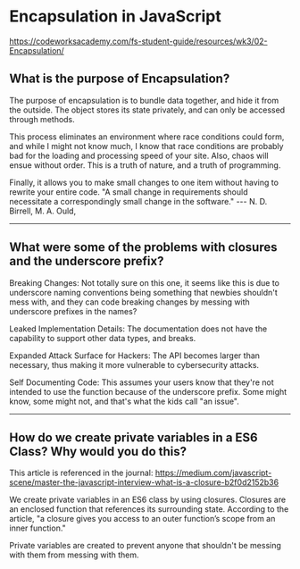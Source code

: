 # Encapsulation in JavaScript
https://codeworksacademy.com/fs-student-guide/resources/wk3/02-Encapsulation/

## What is the purpose of Encapsulation?

The purpose of encapsulation is to bundle data together, and hide it from the outside. The object stores its state privately, and can only be accessed through methods.

This process eliminates an environment where race conditions could form, and while I might not know much, I know that race conditions are probably bad for the loading and processing speed of your site. Also, chaos will ensue without order. This is a truth of nature, and a truth of programming. 

Finally, it allows you to make small changes to one item without having to rewrite your entire code. "A small change in requirements should necessitate a correspondingly small change in the software." --- N. D. Birrell, M. A. Ould,

---

## What were some of the problems with closures and the underscore prefix?

Breaking Changes: Not totally sure on this one, it seems like this is due to underscore naming conventions being something that newbies shouldn't mess with, and they can code breaking changes by messing with underscore prefixes in the names?

Leaked Implementation Details: The documentation does not have the capability to support other data types, and breaks. 

Expanded Attack Surface for Hackers: The API becomes larger than necessary, thus making it more vulnerable to cybersecurity attacks.

Self Documenting Code: This assumes your users know that they're not intended to use the function because of the underscore prefix. Some might know, some might not, and that's what the kids call "an issue". 


---

## How do we create private variables in a ES6 Class? Why would you do this?

This article is referenced in the journal: https://medium.com/javascript-scene/master-the-javascript-interview-what-is-a-closure-b2f0d2152b36

We create private variables in an ES6 class by using closures. 
Closures are an enclosed function that references its surrounding state. According to the article, "a closure gives you access to an outer function’s scope from an inner function."

Private variables are created to prevent anyone that shouldn't be messing with them from messing with them. 